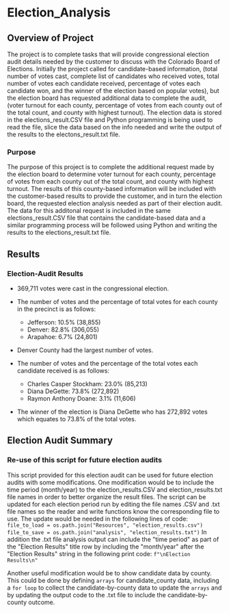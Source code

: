 # Election_Analysis

## Overview of Project
The project is to complete tasks that will provide congressional election audit details needed by the customer to discuss with the Colorado Board of Elections.  Initially the project called for candidate-based information, (total number of votes cast, complete list of candidates who received votes, total number of votes each candidate received, percentage of votes each candidate won, and the winner of the election based on popular votes), but the election board has requested additional data to complete the audit, (voter turnout for each county, percentage of votes from each county out of the total count, and county with highest turnout).  The election data is stored in the elections_result.CSV file and Python programming is being used to read the file, slice the data based on the info needed and write the output of the results to the electons_result.txt file. 

### Purpose
The purpose of this project is to complete the additional request made by the election board to determine voter turnout for each county, percentage of votes from each county out of the total count, and county with highest turnout.  The results of this county-based information will be included with the customer-based results to provide the customer, and in turn the election board, the requested election analysis needed as part of their election audit.  The data for this additonal request is included in the same elections_result.CSV file that contains the candidate-based data and a similar programming process will be followed using Python and writing the results to the elections_result.txt file.

## Results

### Election-Audit Results
* 369,711 votes were cast in the congressional election.

* The number of votes and the percentage of total votes for each county in the precinct is as follows:
  * Jefferson: 10.5% (38,855)
  * Denver: 82.8% (306,055)
  * Arapahoe: 6.7% (24,801)

* Denver County had the largest number of votes.

* The number of votes and the percentage of the total votes each candidate received is as follows:
  * Charles Casper Stockham: 23.0% (85,213)
  * Diana DeGette: 73.8% (272,892)
  * Raymon Anthony Doane: 3.1% (11,606)

* The winner of the election is Diana DeGette who has 272,892 votes which equates to 73.8% of the total votes.

## Election Audit Summary

### Re-use of this script for future election audits
This script provided for this election audit can be used for future election audits with some modifications.  One modification would be to include the time period (month/year) to the election_results.CSV and election_results.txt file names in order to better organize the result files.  The script can be updated for each election period run by editing the file names .CSV and .txt file names so the reader and write functions know the corresponding file to use.  The update would be needed in the following lines of code:
`file_to_load = os.path.join("Resources", "election_results.csv")`
`file_to_save = os.path.join("analysis", "election_results.txt")`
In addition the .txt file analysis output can include the "time period" as part of the "Election Results" title row by including the "month/year" after the "Election Results" string in the following print code: `f"\nElection Results\n"`

Another useful modification would be to show candidate data by county.  This could be done by defining `arrays` for candidate_county data, including a `for loop` to collect the candidate-by-county data to update the `arrays` and by updating the output code to the .txt file to include the candidate-by-county outcome.

